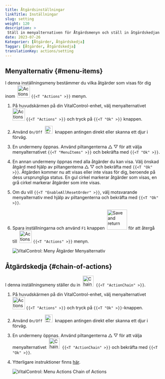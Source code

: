 ```yaml
---
title: Åtgärdsinställningar
linkTitle: Inställningar
slug: setting
weight: 120
description: >
 Ställ in menyalternativen för Åtgärdsmenyn och ställ in åtgärdskedjan
date: 2023-07-26
Kategorier: [Åtgärder, Åtgärdskedja]
Taggar: [Åtgärder, Åtgärdskedja]
translationKey: actions/setting
---
```

## Menyalternativ {#menu-items}

I denna inställningsmeny bestämmer du vilka åtgärder som visas för dig inom &nbsp;<img src="/icons/actions.svg" width="40" align="bottom" alt="Actions" /> `{{<T "Actions" >}}` menyn.

1. På huvudskärmen på din VitalControl-enhet, välj menyalternativet &nbsp;<img src="/icons/actions.svg" width="40" align="bottom" alt="Actions" /> `{{<T "Actions" >}}` och tryck på `{{<T "Ok" >}}` knappen.

2. Använd `On/Off` &nbsp;<img src="/icons/gear.svg" width="25" align="bottom" alt="Chain of actions" />&nbsp; knappen antingen direkt eller skanna ett djur i förväg.

3. En undermeny öppnas. Använd piltangenterna △ ▽ för att välja menyalternativet `{{<T "MenuItems" >}}` och bekräfta med `{{<T "Ok" >}}`.

4. En annan undermeny öppnas med alla åtgärder du kan visa. Välj önskad åtgärd med hjälp av piltangenterna △ ▽ och bekräfta med `{{<T "Ok" >}}`. Åtgärden kommer nu att visas eller inte visas för dig, beroende på dess ursprungliga status. En gul cirkel markerar åtgärder som visas, en grå cirkel markerar åtgärder som inte visas.

5. Om du vill `{{<T "EnableAllResetOrder" >}}`, välj motsvarande menyalternativ med hjälp av piltangenterna och bekräfta med `{{<T "Ok" >}}`.

6. Spara inställningarna och använd `F1` knappen &nbsp;<img src="/icons/footer/save_exit.svg" width="65" align="bottom" alt="Save and return" /> för att återgå till &nbsp;<img src="/icons/actions.svg" width="40" align="bottom" alt="Actions" /> `{{<T "Actions" >}}` menyn.

    ![VitalControl: Meny Åtgärder Menyalternativ](../images/menu.png "Menyalternativ")

## Åtgärdskedja {#chain-of-actions}

I denna inställningsmeny ställer du in &nbsp;<img src="/icons/actions/action-chain.svg" width="35" align="bottom" alt="Chain of actions" />&nbsp; `{{<T "ActionChain" >}}`.

1. På huvudskärmen på din VitalControl-enhet, välj menyalternativet &nbsp;<img src="/icons/actions.svg" width="40" align="bottom" alt="Actions" /> `{{<T "Actions" >}}` och tryck på `{{<T "Ok" >}}`-knappen.

2. Använd `On/Off` &nbsp;<img src="/icons/gear.svg" width="25" align="bottom" alt="Chain of actions" />&nbsp; knappen antingen direkt eller skanna ett djur i förväg.

3. En undermeny öppnas. Använd piltangenterna △ ▽ för att välja menyalternativet &nbsp;<img src="/icons/actions/action-chain.svg" width="35" align="bottom" alt="Chain of actions" />&nbsp; `{{<T "ActionChain" >}}` och bekräfta med `{{<T "Ok" >}}`.

4. Ytterligare instruktioner finns [här](/en/docs/chain-of-actions/#set-chain-of-actions).

    ![VitalControl: Menu Actions Chain of Actions](../images/chainofactions.png "Chain of Actions")
